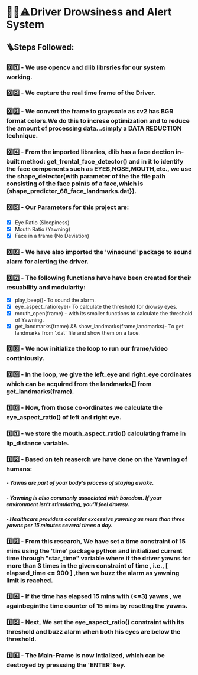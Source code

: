 # 🚗💤⚠️Driver Drowsiness and Alert System
## 🪜Steps Followed:
### 0️⃣1️⃣ - We use opencv and dlib librsries for our system working.
### 0️⃣2️⃣ - We capture the real time frame of the Driver.
### 0️⃣3️⃣ - We convert the frame to grayscale as cv2 has BGR format colors.We do this to increse optimization and to reduce the amount of processing data...simply a DATA REDUCTION technique.
### 0️⃣4️⃣ - From the imported libraries, dlib has a face dection in-built method: get_frontal_face_detector() and in it to identify the face     components such as EYES,NOSE,MOUTH,etc., we use the shape_detector(with parameter of the the file path consisting of the face points of a    face,which is {shape_predictor_68_face_landmarks.dat}).
### 0️⃣5️⃣ - Our Parameters for this project are:

- [x] Eye Ratio (Sleepiness)
- [x] Mouth Ratio (Yawning)
- [x] Face in a frame (No Deviation)

### 0️⃣6️⃣ - We have also imported the 'winsound' package to sound alarm for alerting the driver.
### 0️⃣7️⃣ - The following functions have have been created for their resuability and modularity:
- [x] play_beep()- To sound the alarm.
- [x] eye_aspect_ratio(eye)- To calculate the threshold for drowsy eyes.
- [x] mouth_open(frame) - with its smaller functions to calculate the threshold of Yawning.
- [x] get_landmarks(frame) && show_landmarks(frame,landmarks)- To get landmarks from '.dat' file and show them on a face.

### 0️⃣8️⃣ - We now initialize the loop to run our frame/video continiously.
### 0️⃣9️⃣ - In the loop, we give the left_eye and right_eye cordinates which can be acquired from the landmarks[] from get_landmarks(frame).
### 1️⃣0️⃣ - Now, from those co-ordinates we calculate the eye_aspect_ratio() of left and right eye.
### 1️⃣1️⃣ - we store the mouth_aspect_ratio() calculating frame in lip_distance variable.
### 1️⃣2️⃣ - Based on teh reaserch we have done on the Yawning of humans:
   #####      - Yawns are part of your body’s process of staying awake.
   #####      - Yawning is also commonly associated with boredom. If your environment isn’t stimulating, you’ll feel drowsy.
   #####      - Healthcare providers consider excessive yawning as more than three yawns per 15 minutes several times a day.
### 1️⃣3️⃣ - From this research, We have set a time constraint of 15 mins using the 'time' package python and initialized current time through "star_time" variable where if the driver yawns for more than 3 times in the given constraint of time , i.e., [ elapsed_time <=  900 ] ,then we buzz the alarm as yawning limit is reached. 
### 1️⃣4️⃣ - If the time has elapsed 15 mins with (<=3) yawns , we againbeginthe time counter of 15 mins by resettng the yawns.
### 1️⃣5️⃣ - Next, We set the eye_aspect_ratio() constraint with its threshold and buzz alarm when both his eyes are below the threshold.
### 1️⃣6️⃣ - The Main-Frame is now intialized, which can be destroyed by presssing the 'ENTER' key.

